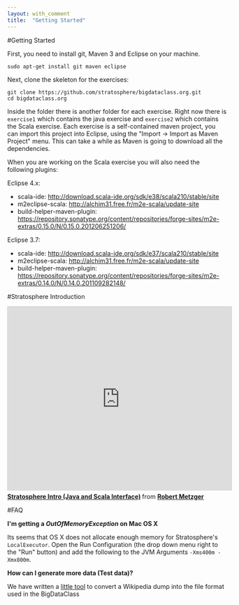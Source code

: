 ```yaml
--- 
layout: with_comment 
title:  "Getting Started"
---
```


#Getting Started

First, you need to install git, Maven 3 and Eclipse on your machine.

```
sudo apt-get install git maven eclipse
```

Next, clone the skeleton for the exercises:

```
git clone https://github.com/stratosphere/bigdataclass.org.git
cd bigdataclass.org
```

Inside the folder there is another folder for each exercise. Right now
there is `exercise1` which contains the java exercise and `exercise2` which
contains the Scala exercise. Each exercise is a self-contained maven
project, you can import this project into Eclipse,
using the "Import -> Import as Maven Project" menu.
This can take a while as Maven is going to download all the dependencies.

When you are working on the Scala exercise you will also need the following
plugins:

Eclipse 4.x:

  * scala-ide: http://download.scala-ide.org/sdk/e38/scala210/stable/site
  * m2eclipse-scala: http://alchim31.free.fr/m2e-scala/update-site
  * build-helper-maven-plugin: https://repository.sonatype.org/content/repositories/forge-sites/m2e-extras/0.15.0/N/0.15.0.201206251206/

Eclipse 3.7:

  * scala-ide: http://download.scala-ide.org/sdk/e37/scala210/stable/site
  * m2eclipse-scala: http://alchim31.free.fr/m2e-scala/update-site
  * build-helper-maven-plugin: https://repository.sonatype.org/content/repositories/forge-sites/m2e-extras/0.14.0/N/0.14.0.201109282148/


#Stratosphere Introduction

<iframe src="http://www.slideshare.net/slideshow/embed_code/28037740" width="512" height="421" frameborder="0" marginwidth="0" marginheight="0" scrolling="no" style="border:1px solid #CCC;border-width:1px 1px 0;margin-bottom:5px" allowfullscreen> </iframe> <div style="margin-bottom:5px"> <strong> <a href="https://www.slideshare.net/robertmetzger1/stratosphere-intro" title="Stratosphere Intro (Java and Scala Interface)" target="_blank">Stratosphere Intro (Java and Scala Interface)</a> </strong> from <strong><a href="http://www.slideshare.net/robertmetzger1" target="_blank">Robert Metzger</a></strong> </div>

#FAQ

**I'm getting a *OutOfMemoryException* on Mac OS X**

Its seems that OS X does not allocate enough memory for Stratosphere's `LocalExecutor`.
Open the Run Configuration (the drop down menu right to the "Run" button) and add the following to the JVM Arguments `-Xms400m -Xmx800m`.


**How can I generate more data (Test data)?**

We have written a [little tool](https://github.com/rmetzger/wikipedia-to-bdc) to convert a Wikipedia dump into the file format used in the BigDataClass 



